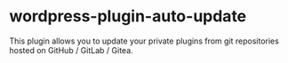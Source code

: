 # wordpress-plugin-auto-update
This plugin allows you to update your private plugins from git repositories hosted on GitHub / GitLab / Gitea.
